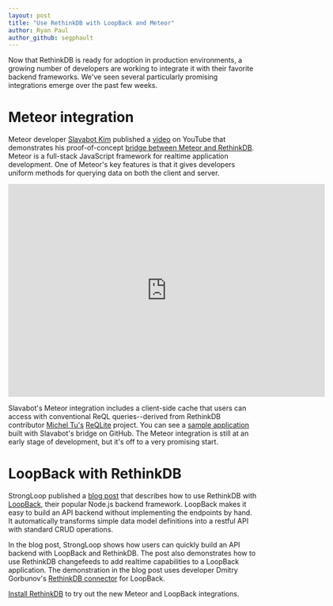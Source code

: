 ```yaml
---
layout: post
title: "Use RethinkDB with LoopBack and Meteor"
author: Ryan Paul
author_github: segphault
---
```


Now that RethinkDB is ready for adoption in production environments, a
growing number of developers are working to integrate it with their favorite
backend frameworks. We've seen several particularly promising integrations
emerge over the past few weeks.

# Meteor integration

Meteor developer [Slavabot Kim][Slavabot] published a [video][] on YouTube that
demonstrates his proof-of-concept [bridge between Meteor and
RethinkDB][bridge]. Meteor is a full-stack JavaScript framework for realtime
application development. One of Meteor's key features is that it gives
developers uniform methods for querying data on both the client and server.

<iframe width="640" height="430" src="https://www.youtube.com/embed/05R-TDP0Ltc?rel=0&amp;showinfo=0" frameborder="0" allowfullscreen></iframe>
<!--more-->

Slavabot's Meteor integration includes a client-side cache that users can access
with conventional ReQL queries--derived from RethinkDB contributor [Michel
Tu's][michel] [ReQLite][] project. You can see a [sample application][sample]
built with Slavabot's bridge on GitHub. The Meteor integration is still at an
early stage of development, but it's off to a very promising start.

# LoopBack with RethinkDB

StrongLoop published a [blog post][slpost] that describes how to use RethinkDB
with [LoopBack][], their popular Node.js backend framework. LoopBack makes it
easy to build an API backend without implementing the endpoints by hand. It
automatically transforms simple data model definitions into a restful API with
standard CRUD operations.

In the blog post, StrongLoop shows how users can quickly build an API backend
with LoopBack and RethinkDB. The post also demonstrates how to use RethinkDB
changefeeds to add realtime capabilities to a LoopBack application. The
demonstration in the blog post uses developer Dmitry Gorbunov's [RethinkDB
connector][connector] for LoopBack.


[Install RethinkDB][install] to try out the new Meteor and LoopBack integrations.

[video]: https://www.youtube.com/watch?v=05R-TDP0Ltc
[ReQLite]: https://github.com/neumino/reqlite
[bridge]: https://github.com/Slavabot/meteor-rethinkdb
[sample]: https://github.com/Slavabot/meteor-rethinkdb-demo
[Slavabot]: https://github.com/Slavabot
[michel]: https://github.com/neumino
[slpost]: https://strongloop.com/strongblog/rethinkdb-connector-loopback-node-js-framework/
[LoopBack]: http://loopback.io/
[connector]: https://github.com/fuwaneko/loopback-connector-rethinkdb
[install]: http://rethinkdb.com/docs/install/
